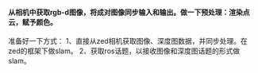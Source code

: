 #### 从相机中获取rgb-d图像，将成对图像同步输入和输出。做一下预处理：渲染点云，赋予颜色。
   准备好一下方式：
   1、直接从zed相机获取图像、深度图数据，并同步处理。在zed的框架下做slam。
   2、获取ros话题，以接收图像和深度图话题的形式做slam。